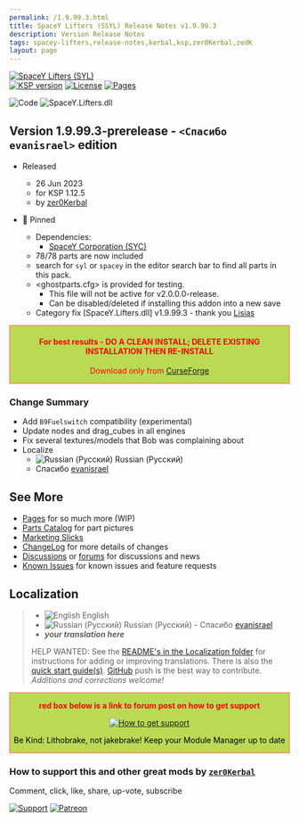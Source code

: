 ```yaml
---
permalink: /1.9.99.3.html
title: SpaceY Lifters (SSYL) Release Notes v1.9.99.3
description: Version Release Notes
tags: spacey-lifters,release-notes,kerbal,ksp,zer0Kerbal,zedK
layout: page
---
```

<!-- ReleaseLayout.md v1.9.99.3
SpaceY Lifters (SYL)
created: 10 Dec 2022
updated: 09 May 2023

TEMPLATE: ReleaseLayout.md v1.3.7.0
created: 11 Aug 2018
updated: 29 May 2023 -->

[![SpaceY Lifters (SYL)][SHD:mod]][CURSFG:url]  
[![KSP version][KSP:SHD:mod]][KSP:url] [![License][LIC:shd]][LIC:url] [![Pages][SHD:pgs]][pages]

![Code][SHD:code] ![SpaceY.Lifters.dll][SHD:dll]

## Version 1.9.99.3-prerelease - `<Спасибо evanisrael>` edition

* Released
  * 26 Jun 2023
  * for KSP 1.12.5
  * by [zer0Kerbal](https://github.com/zer0Kerbal)

* 📌 Pinned
  * Dependencies:
    * [SpaceY Corporation (SYC)](https://www.curseforge.com/kerbal/ksp-mods/SpaceYCorporation)
  * 78/78 parts are now included
  * search for `syl` or `spacey` in the editor search bar to find all parts in this pack.
  * <ghostparts.cfg> is provided for testing.
    * This file will not be active for v2.0.0.0-release.
    * Can be disabled/deleted if installing this addon into a new save
  * Category fix [SpaceY.Lifters.dll] v1.9.99.3 - thank you [Lisias](https://github.com/Lisias)

<div style="border:0.5px solid Tomato; background-color: #bada55; color: #FF0000; text-align:center"><h4>
<b>For best results - DO A CLEAN INSTALL; DELETE EXISTING INSTALLATION THEN RE-INSTALL</b></h4><p>Download only from <a href="https://www.curseforge.com/kerbal/ksp-mods/SpaceYLifters/files">CurseForge</a></p></div>

### Change Summary

* Add `B9Fuelswitch` compatibility (experimental)
* Update nodes and drag_cubes in all engines
* Fix several textures/models that Bob was complaining about
* Localize
  * ![Russian (Русский)](https://raw.githubusercontent.com/zer0Kerbal/zer0Kerbal/master/img/RU.png) Russian (Русский)
  * Спасибо [evanisrael](https://github/evanisrael)

## See More

* [Pages][pages] for so much more (WIP)
* [Parts Catalog][parts] for part pictures
* [Marketing Slicks][markt]
* [ChangeLog][chlog] for more details of changes
* [Discussions][discu] or [forums][forum] for discussions and news
* [Known Issues][issue] for known issues and feature requests

## Localization

>* ![English](https://raw.githubusercontent.com/zer0Kerbal/zer0Kerbal/zed'K/img/EN.png) English
>* ![Russian (Русский)](https://raw.githubusercontent.com/zer0Kerbal/zer0Kerbal/master/img/RU.png) Russian (Русский) - Спасибо [evanisrael](https://github/evanisrael)
>* ***your translation here***
>
> HELP WANTED: See the [README's in the Localization folder](https://github.com/zer0Kerbal/zer0Kerbal/blob/master/Localization/readme.md) for instructions for adding or improving translations. There is also the [quick start guide(s)](https://github.com/zer0Kerbal/zer0Kerbal/blob/master/Localization/quickstart.md). [GitHub][GitHub:url] push is the best way to contribute. *Additions and corrections welcome!*

<div style="border:0.5px solid Tomato; background-color: #BADA55; color: #FF0000; text-align:center">
  <p><b>red box below is a link to forum post on how to get support</b></p>
  <a href="https://forum.kerbalspaceprogram.com/index.php?/topic/83212-*">
    <p><img src="https://i.postimg.cc/vHP6zmrw/image.png" alt="How to get support"></p></a>
  <p style="color: #000000;">Be Kind: Lithobrake, not jakebrake! Keep your Module Manager up to date</p>
</div>

### How to support this and other great mods by [`zer0Kerbal`][zedK]

Comment, click, like, share, up-vote, subscribe

[![Support][PAYPAL:img]][PAYPAL:url] [![Patreon][PATREON:img]][PATREON:url]

<!-- links -->
[chlog]: https://raw.githubusercontent.com/zer0Kerbal/SpaceYLifters/master/changelog.md "Changelog"
[discu]: https://github.com/zer0Kerbal/SpaceYLifters/discussions/ "Discussions"
[forum]: https://forum.kerbalspaceprogram.com/index.php?/topic/209445-*/ "SpaceY Lifters (SYL)"
[issue]: https://github.com/zer0Kerbal/SpaceYLifters/issues/ "Issue Tracker"
[markt]: https://zer0kerbal.github.io/SpaceYLifters/Marketing "Marketing Slicks"
[pages]: https://zer0kerbal.github.io/SpaceYLifters/ "GitHub Pages"
[parts]: https://zer0kerbal.github.io/SpaceYLifters/PartsCatalog "Parts Catalog"

<!-- shields -->
[SHD:code]: https://img.shields.io/badge/CODE-%3C.NET%203.5%3E%20%3CC%23%205.0%3E-darkblue?style=plastic&labelColor=66ccff "Code"
[SHD:dll]: https://img.shields.io/badge/SpaceY.Lifters.dll-1.9.99.3-orange?style=plastic&labelColor=darkgreen "SpaceY.Lifters.dll"
[SHD:mod]: https://img.shields.io/badge/SpaceY%20Lifters%20(SYL)%20-v1.9.99.3--prerelease-BADA55.svg?style=plastic&labelColor=darkgreen/ "1.9.99.3-prerelease"
[SHD:pgs]: https://img.shields.io/badge/GitHub-Pages-white?style=plastic&labelColor=9cf&logoColor=181717&logo=github/ "GitHub IO"

[CURSFG:url]: https://www.curseforge.com/kerbal/ksp-mods/SpaceYLifters "CurseForge"
[GITHUB:url]: https://github.com/zer0Kerbal/SpaceYLifters/ "GitHub"

[KSP:url]: http://kerbalspaceprogram.com/ "Kerbal Space Program"
[KSP:SHD:mod]: https://img.shields.io/badge/KSP-1.12.5-blue.svg?style=plastic&labelColor=black/ "Kerbal Space Program"

<!--- license -->
[LIC:url]: https://creativecommons.org/licenses/by-nc-sa/4.0/ "CC BY-NC-SA 4.0"
[LIC:shd]: https://img.shields.io/badge/License-CC%20BY--NC--SA%204.0-ef9421?labelColor=black&style=plastic&logoColor=ef9421&logo=creativecommons "CC BY-NC-SA 4.0"

[PAYPAL:img]: https://img.shields.io/badge/Buy%20me%20some%20-LFO-BADA55?style=for-the-badge&logo=paypal&labelColor=FFDD00 "PayPal"
[PAYPAL:url]: https://www.paypal.com/donate?hosted_button_id=DC22YHMEJREKL "PayPal"
[PATREON:img]: https://img.shields.io/badge/Patreon%20-Patreonize-FF424D?style=for-the-badge&logo=patreon "Patreon"
[PATREON:url]: https://www.patreon.com/zer0Kerbal/membership "Patreon"

[zedK]: https://forum.kerbalspaceprogram.com/index.php?/profile/190933-*/ "zer0Kerbal"

<!-- THIS FILE: CC BY-ND 4.0 by zer0Kerbal -->